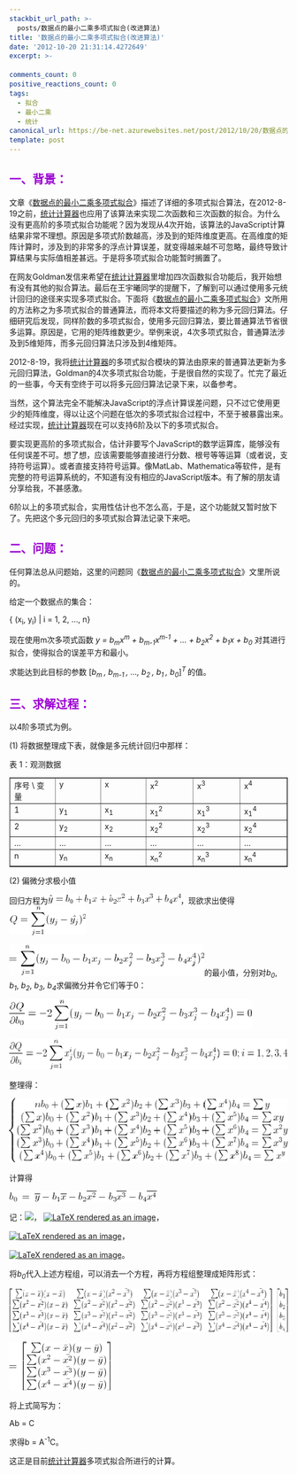 ```yaml
---
stackbit_url_path: >-
  posts/数据点的最小二乘多项式拟合(改进算法)
title: '数据点的最小二乘多项式拟合(改进算法)'
date: '2012-10-20 21:31:14.4272649'
excerpt: >-
  
comments_count: 0
positive_reactions_count: 0
tags: 
  - 拟合
  - 最小二乘
  - 统计
canonical_url: https://be-net.azurewebsites.net/post/2012/10/20/数据点的最小二乘多项式拟合(改进算法)
template: post
---
```

<h2><font color="#9b00d3">一、背景：</font></h2>  <p>文章《<a href="http://zizhujy.com/blog/post/2011/11/19/数据点的最小二乘多项式拟合.aspx">数据点的最小二乘多项式拟合</a>》描述了详细的多项式拟合算法，在2012-8-19之前，<a href="http://zizhujy.com/Ploter" target="_blank">统计计算器</a>也应用了该算法来实现二次函数和三次函数的拟合。为什么没有更高阶的多项式拟合功能呢？因为发现从4次开始，该算法的JavaScript计算结果非常不理想。原因是多项式阶数越高，涉及到的矩阵维度更高。在高维度的矩阵计算时，涉及到的非常多的浮点计算误差，就变得越来越不可忽略，最终导致计算结果与实际值相差甚远。于是将多项式拟合功能暂时搁置了。</p>  <p>在网友Goldman发信来希望在<a href="http://zizhujy.com/Ploter" target="_blank">统计计算器</a>里增加四次函数拟合功能后，我开始想有没有其他的拟合算法。最后在王宇曦同学的提醒下，了解到可以通过使用多元统计回归的途径来实现多项式拟合。下面将《<a href="http://zizhujy.com/blog/post/2011/11/19/数据点的最小二乘多项式拟合.aspx">数据点的最小二乘多项式拟合</a>》文所用的方法称之为多项式拟合的普通算法，而将本文将要描述的称为多元回归算法。仔细研究后发现，同样阶数的多项式拟合，使用多元回归算法，要比普通算法节省很多运算。原因是，它用的矩阵维数更少。举例来说，4次多项式拟合，普通算法涉及到5维矩阵，而多元回归算法只涉及到4维矩阵。</p>  <p>2012-8-19，我将<a href="http://zizhujy.com/Ploter" target="_blank">统计计算器</a>的多项式拟合模块的算法由原来的普通算法更新为多元回归算法，Goldman的4次多项式拟合功能，于是很自然的实现了。忙完了最近的一些事，今天有空终于可以将多元回归算法记录下来，以备参考。</p>  <p>当然，这个算法完全不能解决JavaScript的浮点计算误差问题，只不过它使用更少的矩阵维度，得以让这个问题在低次的多项式拟合过程中，不至于被暴露出来。经过实现，<a href="http://zizhujy.com/Ploter" target="_blank">统计计算器</a>现在可以支持6阶及以下的多项式拟合。</p>  <p>要实现更高阶的多项式拟合，估计非要写个JavaScript的数学运算库，能够没有任何误差不可。想了想，应该需要能够直接进行分数、根号等等运算（或者说，支持符号运算）。或者直接支持符号运算。像MatLab、Mathematica等软件，是有完整的符号运算系统的，不知道有没有相应的JavaScript版本。有了解的朋友请分享给我，不甚感激。</p>  <p>6阶以上的多项式拟合，实用性估计也不怎么高，于是，这个功能就又暂时放下了。先把这个多元回归的多项式拟合算法记录下来吧。</p>  <h2><font color="#9b00d3">二、问题：</font></h2>  <p>任何算法总从问题始，这里的问题同《<a href="http://zizhujy.com/blog/post/2011/11/19/数据点的最小二乘多项式拟合.aspx">数据点的最小二乘多项式拟合</a>》文里所说的。</p>  <p>给定一个数据点的集合：</p>  <p>{ (x<sub>i</sub>, y<sub>i</sub>) | i = 1, 2, …, n}</p>  <p>现在使用m次多项式函数 <em>y = b<sub>m</sub>x<sup>m</sup> + b<sub>m-1</sub>x<sup>m-1</sup> + … + b<sub>2</sub>x<sup>2</sup> + b<sub>1</sub>x + b<sub>0</sub></em> 对其进行拟合，使得拟合的误差平方和最小。</p>  <p>求能达到此目标的参数 [<em>b<sub>m </sub>, b<sub>m-1 </sub>, …, b<sub>2 </sub>, b<sub>1 </sub>, b<sub>0</sub></em>]<sup><em>T</em> </sup>的值。</p>  <h2><font color="#9b00d3">三、求解过程：</font></h2>  <p>以4阶多项式为例。</p>  <p>(1) 将数据整理成下表，就像是多元统计回归中那样：</p>  <p>表 1：观测数据</p>  <table border="1" cellspacing="0" cellpadding="2" width="600"><tbody>     <tr>       <td valign="top" width="100">序号 \ 变量</td>        <td valign="top" width="100">y</td>        <td valign="top" width="100">x</td>        <td valign="top" width="100">x<sup>2</sup></td>        <td valign="top" width="100">x<sup>3</sup></td>        <td valign="top" width="100">x<sup>4</sup></td>     </tr>      <tr>       <td valign="top" width="100">1</td>        <td valign="top" width="100">y<sub>1</sub></td>        <td valign="top" width="100">x<sub>1</sub></td>        <td valign="top" width="100">x<sub>1</sub><sup>2</sup></td>        <td valign="top" width="100">x<sub>1</sub><sup>3</sup></td>        <td valign="top" width="100">x<sub>1</sub><sup>4</sup></td>     </tr>      <tr>       <td valign="top" width="100">2</td>        <td valign="top" width="100">y<sub>2</sub></td>        <td valign="top" width="100">x<sub>2</sub></td>        <td valign="top" width="100">x<sub>2</sub><sup>2</sup></td>        <td valign="top" width="100">x<sub>2</sub><sup>3</sup></td>        <td valign="top" width="100">x<sub>2</sub><sup>4</sup></td>     </tr>      <tr>       <td valign="top" width="100">…</td>        <td valign="top" width="100">…</td>        <td valign="top" width="100">…</td>        <td valign="top" width="100">…</td>        <td valign="top" width="100">…</td>        <td valign="top" width="100">…</td>     </tr>      <tr>       <td valign="top" width="100">n</td>        <td valign="top" width="100">y<sub>n</sub></td>        <td valign="top" width="100">x<sub>n</sub></td>        <td valign="top" width="100">x<sub>n</sub><sup>2</sup></td>        <td valign="top" width="100">x<sub>n</sub><sup>3</sup></td>        <td valign="top" width="100">x<sub>n</sub><sup>4</sup></td>     </tr>   </tbody></table>  <p>(2) 偏微分求极小值</p>  <p>回归方程为<a href="https://raw.githubusercontent.com/Jeff-Tian/blogengine.net/master/Source/BlogEngine/BlogEngine.NET/App_Data/files/CodeCogsEqn%5B1%5D.gif"><img style="background-image: none; border-right-width: 0px; padding-left: 0px; padding-right: 0px; display: inline; border-top-width: 0px; border-bottom-width: 0px; border-left-width: 0px; padding-top: 0px" title="CodeCogsEqn[1]" border="0" alt="CodeCogsEqn[1]" src="https://raw.githubusercontent.com/Jeff-Tian/blogengine.net/master/Source/BlogEngine/BlogEngine.NET/App_Data/files/CodeCogsEqn%5B1%5D_thumb.gif" width="240" height="18" /></a>，现欲求出使得<a href="https://raw.githubusercontent.com/Jeff-Tian/blogengine.net/master/Source/BlogEngine/BlogEngine.NET/App_Data/files/CodeCogsEqn%5B1%5D%5B4%5D.gif"><img style="background-image: none; border-bottom: 0px; border-left: 0px; padding-left: 0px; padding-right: 0px; display: inline; border-top: 0px; border-right: 0px; padding-top: 0px" title="CodeCogsEqn[1][4]" border="0" alt="CodeCogsEqn[1][4]" src="https://raw.githubusercontent.com/Jeff-Tian/blogengine.net/master/Source/BlogEngine/BlogEngine.NET/App_Data/files/CodeCogsEqn%5B1%5D%5B4%5D_thumb.gif" width="138" height="53" /></a></p>  <p><a href="https://raw.githubusercontent.com/Jeff-Tian/blogengine.net/master/Source/BlogEngine/BlogEngine.NET/App_Data/files/CodeCogsEqn%5B1%5D%5B6%5D.gif"><img style="background-image: none; border-bottom: 0px; border-left: 0px; padding-left: 0px; padding-right: 0px; display: inline; border-top: 0px; border-right: 0px; padding-top: 0px" title="CodeCogsEqn[1][6]" border="0" alt="CodeCogsEqn[1][6]" src="https://raw.githubusercontent.com/Jeff-Tian/blogengine.net/master/Source/BlogEngine/BlogEngine.NET/App_Data/files/CodeCogsEqn%5B1%5D%5B6%5D_thumb.gif" width="353" height="56" /></a>的最小值，分别对<em>b<sub>0</sub></em>, <em>b<sub>1</sub></em>, <em>b<sub>2</sub></em>, <em>b<sub>3</sub></em>, <em>b<sub>4</sub></em>求偏微分并令它们等于0：</p>  <p><a href="https://raw.githubusercontent.com/Jeff-Tian/blogengine.net/master/Source/BlogEngine/BlogEngine.NET/App_Data/files/CodeCogsEqn%5B1%5D%5B8%5D.gif"><img style="background-image: none; border-bottom: 0px; border-left: 0px; padding-left: 0px; padding-right: 0px; display: inline; border-top: 0px; border-right: 0px; padding-top: 0px" title="CodeCogsEqn[1][8]" border="0" alt="CodeCogsEqn[1][8]" src="https://raw.githubusercontent.com/Jeff-Tian/blogengine.net/master/Source/BlogEngine/BlogEngine.NET/App_Data/files/CodeCogsEqn%5B1%5D%5B8%5D_thumb.gif" width="439" height="55" /></a></p>  <p><a href="https://raw.githubusercontent.com/Jeff-Tian/blogengine.net/master/Source/BlogEngine/BlogEngine.NET/App_Data/files/CodeCogsEqn%5B2%5D.gif"><img style="background-image: none; border-bottom: 0px; border-left: 0px; padding-left: 0px; padding-right: 0px; display: inline; border-top: 0px; border-right: 0px; padding-top: 0px" title="CodeCogsEqn[2]" border="0" alt="CodeCogsEqn[2]" src="https://raw.githubusercontent.com/Jeff-Tian/blogengine.net/master/Source/BlogEngine/BlogEngine.NET/App_Data/files/CodeCogsEqn%5B2%5D_thumb.gif" width="550" height="55" /></a></p>  <p>整理得：</p>  <p><a href="https://raw.githubusercontent.com/Jeff-Tian/blogengine.net/master/Source/BlogEngine/BlogEngine.NET/App_Data/files/CodeCogsEqn%5B2%5D%5B7%5D.gif"><img style="background-image: none; border-bottom: 0px; border-left: 0px; padding-left: 0px; padding-right: 0px; display: inline; border-top: 0px; border-right: 0px; padding-top: 0px" title="CodeCogsEqn[2][7]" border="0" alt="CodeCogsEqn[2][7]" src="https://raw.githubusercontent.com/Jeff-Tian/blogengine.net/master/Source/BlogEngine/BlogEngine.NET/App_Data/files/CodeCogsEqn%5B2%5D%5B7%5D_thumb.gif" width="537" height="117" /></a></p>  <p>计算得</p>  <p><a href="https://raw.githubusercontent.com/Jeff-Tian/blogengine.net/master/Source/BlogEngine/BlogEngine.NET/App_Data/files/CodeCogsEqn%5B1%5D%5B10%5D.gif"><img style="background-image: none; border-bottom: 0px; border-left: 0px; padding-left: 0px; padding-right: 0px; display: inline; border-top: 0px; border-right: 0px; padding-top: 0px" title="CodeCogsEqn[1][10]" border="0" alt="CodeCogsEqn[1][10]" src="https://raw.githubusercontent.com/Jeff-Tian/blogengine.net/master/Source/BlogEngine/BlogEngine.NET/App_Data/files/CodeCogsEqn%5B1%5D%5B10%5D_thumb.gif" width="267" height="20" /></a></p>        <p>记：<img src="http://latex.codecogs.com/gif.latex?SS_i=\sum_{j=1}^n\left(x_j^i-\overline{x^i}\right)^2" />， <a href="http://latex.codecogs.com/gif.latex?SS_y=\sum_{j=1}^n\left(y_i-\overline{y}\right)^2"><img alt="LaTeX rendered as an image" src="http://latex.codecogs.com/gif.latex?SS_y=\sum_{j=1}^n\left(y_i-\overline{y}\right)^2" /></a>，</p>  <p><a href="http://latex.codecogs.com/gif.latex?SP_{ik}=\sum_{j=1}^n\left(x_j^i-\overline{x^i}\right)\left(x_j^k-\overline{x^k}\right)=SP_{ki}"><img alt="LaTeX rendered as an image" src="http://latex.codecogs.com/gif.latex?SP_{ik}=\sum_{j=1}^n\left(x_j^i-\overline{x^i}\right)\left(x_j^k-\overline{x^k}\right)=SP_{ki}" /></a>，</p>  <p><a href="http://latex.codecogs.com/gif.latex?SP_{i0}=\sum_{j=1}^n\left(x_j^i-\overline{x^i}\right)\left(y_j-\overline{y}\right)=SP_{0i}"><img alt="LaTeX rendered as an image" src="http://latex.codecogs.com/gif.latex?SP_{i0}=\sum_{j=1}^n\left(x_j^i-\overline{x^i}\right)\left(y_j-\overline{y}\right)=SP_{0i}" /></a>。</p>  <p>将<em>b<sub>0</sub></em>代入上述方程组，可以消去一个方程，再将方程组整理成矩阵形式：</p>  <p><a href="https://raw.githubusercontent.com/Jeff-Tian/blogengine.net/master/Source/BlogEngine/BlogEngine.NET/App_Data/files/CodeCogsEqn%5B1%5D%5B14%5D.gif"><img style="background-image: none; border-bottom: 0px; border-left: 0px; padding-left: 0px; padding-right: 0px; display: inline; border-top: 0px; border-right: 0px; padding-top: 0px" title="CodeCogsEqn[1][14]" border="0" alt="CodeCogsEqn[1][14]" src="https://raw.githubusercontent.com/Jeff-Tian/blogengine.net/master/Source/BlogEngine/BlogEngine.NET/App_Data/files/CodeCogsEqn%5B1%5D%5B14%5D_thumb.gif" width="654" height="79" /></a></p>  <p><a href="https://raw.githubusercontent.com/Jeff-Tian/blogengine.net/master/Source/BlogEngine/BlogEngine.NET/App_Data/files/CodeCogsEqn%5B2%5D%5B9%5D.gif"><img style="background-image: none; border-bottom: 0px; border-left: 0px; padding-left: 0px; padding-right: 0px; display: inline; border-top: 0px; border-right: 0px; padding-top: 0px" title="CodeCogsEqn[2][9]" border="0" alt="CodeCogsEqn[2][9]" src="https://raw.githubusercontent.com/Jeff-Tian/blogengine.net/master/Source/BlogEngine/BlogEngine.NET/App_Data/files/CodeCogsEqn%5B2%5D%5B9%5D_thumb.gif" width="183" height="88" /></a></p>  <p>将上式简写为：</p>  <p>Ab = C</p>  <p>求得b = A<sup>-1</sup>C。</p>  <p>这正是目前<a href="http://zizhujy.com/Ploter" target="_blank">统计计算器</a>多项式拟合所进行的计算。</p>